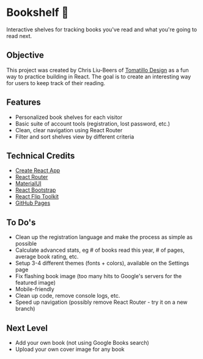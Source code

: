 # Bookshelf 📘

Interactive shelves for tracking books you've read and what you're going to read next.


## Objective

This project was created by Chris Liu-Beers of [Tomatillo Design](http://www.tomatillodesign.com) as a fun way to practice building in React. The goal is to create an interesting way for users to keep track of their reading.


## Features

- Personalized book shelves for each visitor
- Basic suite of account tools (registration, lost password, etc.)
- Clean, clear navigation using React Router
- Filter and sort shelves view by different criteria


## Technical Credits

- [Create React App](https://github.com/facebook/create-react-app)
- [React Router](https://www.npmjs.com/package/react-router)
- [MaterialUI](https://material-ui.com/)
- [React Bootstrap](https://react-bootstrap.github.io/)
- [React Flip Toolkit](https://github.com/aholachek/react-flip-toolkit)
- [GitHub Pages](https://github.com/gitname/react-gh-pages)


## To Do's

- Clean up the registration language and make the process as simple as possible
- Calculate advanced stats, eg # of books read this year, # of pages, average book rating, etc.
- Setup 3-4 different themes (fonts + colors), available on the Settings page
- Fix flashing book image (too many hits to Google's servers for the featured image)
- Mobile-friendly
- Clean up code, remove console logs, etc.
- Speed up navigation (possibly remove React Router - try it on a new branch)


## Next Level

- Add your own book (not using Google Books search)
- Upload your own cover image for any book

